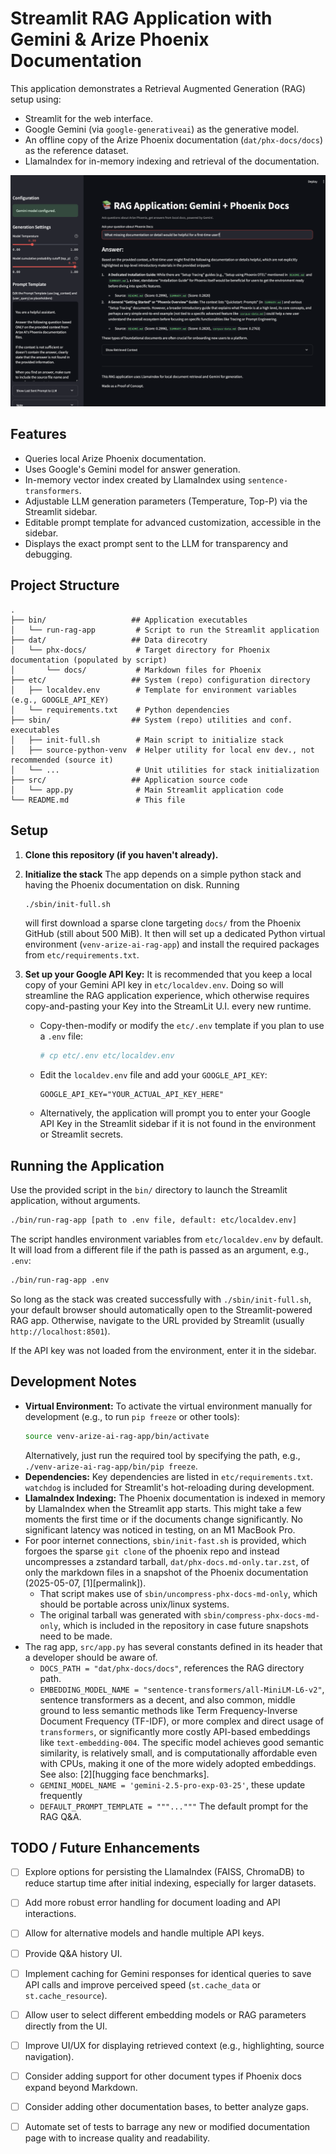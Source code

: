 # Streamlit RAG Application with Gemini & Arize Phoenix Documentation

This application demonstrates a Retrieval Augmented Generation (RAG) setup using:
- Streamlit for the web interface.
- Google Gemini (via `google-generativeai`) as the generative model.
- An offline copy of the Arize Phoenix documentation (`dat/phx-docs/docs`) as the reference dataset.
- LlamaIndex for in-memory indexing and retrieval of the documentation.

![Application Screenshot](dat/screenshot2.png)

## Features

- Queries local Arize Phoenix documentation.
- Uses Google's Gemini model for answer generation.
- In-memory vector index created by LlamaIndex using `sentence-transformers`.
- Adjustable LLM generation parameters (Temperature, Top-P) via the Streamlit sidebar.
- Editable prompt template for advanced customization, accessible in the sidebar.
- Displays the exact prompt sent to the LLM for transparency and debugging.

## Project Structure

```
.
├── bin/                   ## Application executables
│   └── run-rag-app         # Script to run the Streamlit application
├── dat/                   ## Data direcotry
│   └── phx-docs/           # Target directory for Phoenix documentation (populated by script)
│       └── docs/           # Markdown files for Phoenix
├── etc/                   ## System (repo) configuration directory
│   ├── localdev.env        # Template for environment variables (e.g., GOOGLE_API_KEY)
│   └── requirements.txt    # Python dependencies
├── sbin/                  ## System (repo) utilities and conf. executables
│   ├── init-full.sh        # Main script to initialize stack
│   ├── source-python-venv  # Helper utility for local env dev., not recommended (source it)
│   └── ...                 # Unit utilities for stack initialization
├── src/                   ## Application source code
│   └── app.py              # Main Streamlit application code
└── README.md               # This file
```

## Setup

1.  **Clone this repository (if you haven't already).**

2.  **Initialize the stack**
    The app depends on a simple python stack and having the Phoenix
    documentation on disk. 
    Running 
    ```bash
    ./sbin/init-full.sh
    ```
    will first download a sparse clone targeting `docs/` from the
    Phoenix GitHub (still about 500 MiB). 
    It then will set up a dedicated Python virtual environment
    (`venv-arize-ai-rag-app`) and install the required packages from
    `etc/requirements.txt`.

3.  **Set up your Google API Key:**
    It is recommended that you keep a local copy of your Gemini API key
    in `etc/localdev.env`. Doing so will streamline the RAG application
    experience, which otherwise requires copy-and-pasting your Key into
    the StreamLit U.I. every new runtime.
    -   Copy-then-modify or modify the `etc/.env` template if you plan to use a `.env` file:
        ```bash
        # cp etc/.env etc/localdev.env 
        ```
    -   Edit the `localdev.env` file and add your `GOOGLE_API_KEY`:
        ```
        GOOGLE_API_KEY="YOUR_ACTUAL_API_KEY_HERE"
        ```
    -   Alternatively, the application will prompt you to enter your
        Google API Key in the Streamlit sidebar if it is not found in
        the environment or Streamlit secrets.

## Running the Application

Use the provided script in the `bin/` directory to launch the Streamlit
application, without arguments.

```bash
./bin/run-rag-app [path to .env file, default: etc/localdev.env]
```

The script handles environment variables from `etc/localdev.env` by
default. It will load from a different file if the path is passed as an
argument, e.g., `.env`:
```bash
./bin/run-rag-app .env
```

So long as the stack was created successfully with
`./sbin/init-full.sh`, your default browser should automatically open to
the Streamlit-powered RAG app. Otherwise, navigate to the URL provided
by Streamlit (usually `http://localhost:8501`).  

If the API key was not loaded from the environment, enter it in the
sidebar.

## Development Notes

-   **Virtual Environment:** To activate the virtual environment manually for development (e.g., to run `pip freeze` or other tools):
    ```bash
    source venv-arize-ai-rag-app/bin/activate
    ```
    Alternatively, just run the required tool by specifying the path,
    e.g., `./venv-arize-ai-rag-app/bin/pip freeze`.
-   **Dependencies:** Key dependencies are listed in `etc/requirements.txt`. 
    `watchdog` is included for Streamlit's hot-reloading during development.
-   **LlamaIndex Indexing:** The Phoenix documentation is indexed in
    memory by LlamaIndex when the Streamlit app starts. This might take
    a few moments the first time or if the documents change
    significantly. 
    No significant latency was noticed in testing, on an M1 MacBook Pro.
-   For poor internet connections, `sbin/init-fast.sh` is provided,
    which forgoes the sparse `git clone` of the phoenix repo and instead
    uncompresses a zstandard tarball, `dat/phx-docs.md-only.tar.zst`, of
    only the markdown files in a snapshot of the Phoenix documentation
    (2025-05-07, [1][permalink]).  
    * That script makes use of `sbin/uncompress-phx-docs-md-only`, which
      should be portable across unix/linux systems. 
    * The original tarball was generated with
      `sbin/compress-phx-docs-md-only`, which is included in the
      repository in case future snapshots need to be made.
-   The rag app, `src/app.py` has several constants defined in its
    header that a developer should be aware of.
    * `DOCS_PATH = "dat/phx-docs/docs"`, references the RAG directory
      path. 
    * `EMBEDDING_MODEL_NAME = "sentence-transformers/all-MiniLM-L6-v2"`, 
      sentence transformers as a decent, and also common, middle ground
      to less semantic methods like Term Frequency-Inverse Document
      Frequency (TF-IDF), or more complex and direct usage of
      `transformers`, or significantly more costly API-based embeddings
      like `text-embedding-004`. The specific model 
      achieves good semantic similarity, is relatively small, and
      is computationally affordable even with CPUs, making it one of the
      more widely adopted embeddings. See also: [2][hugging face
      benchmarks].
    * `GEMINI_MODEL_NAME = 'gemini-2.5-pro-exp-03-25'`, these update
      frequently
    * `DEFAULT_PROMPT_TEMPLATE = """..."""` The default prompt for the
      RAG Q&A. 

## TODO / Future Enhancements

-   [ ] Explore options for persisting the LlamaIndex (FAISS, ChromaDB)
    to reduce startup time after initial indexing, especially for larger
    datasets.
-   [ ] Add more robust error handling for document loading and API
    interactions.
-   [ ] Allow for alternative models and handle multiple API keys.
-   [ ] Provide Q&A history UI.
-   [ ] Implement caching for Gemini responses for identical queries to
    save API calls and improve perceived speed (`st.cache_data` or
    `st.cache_resource`).
-   [ ] Allow user to select different embedding models or RAG
    parameters directly from the UI.
-   [ ] Improve UI/UX for displaying retrieved context (e.g.,
    highlighting, source navigation).
-   [ ] Consider adding support for other document types if Phoenix docs
    expand beyond Markdown.
-   [ ] Consider adding other documentation bases, to better analyze
    gaps.
-   [ ] Automate set of tests to barrage any new or modified
    documentation page with to increase quality and readability.


[1]: https://github.com/Arize-ai/phoenix/tree/1c1e49352eadbbf8be157cd99b1d36b23f884ba7/docs
[2]: https://huggingface.co/spaces/mteb/leaderboard
